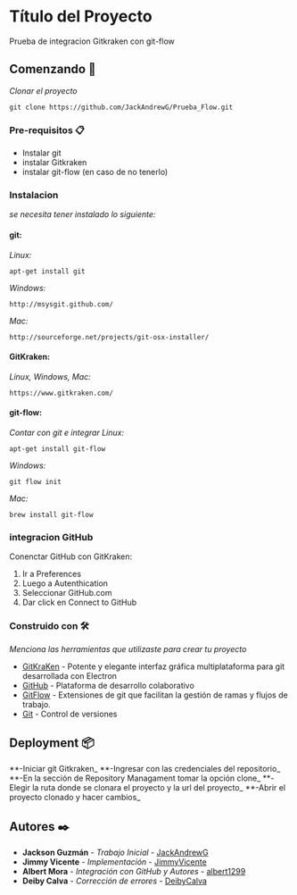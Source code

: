 # Título del Proyecto
Prueba de integracion Gitkraken con git-flow

## Comenzando 🚀

_Clonar el proyecto_
```
git clone https://github.com/JackAndrewG/Prueba_Flow.git
```

### Pre-requisitos 📋
* Instalar git
* instalar Gitkraken
* instalar git-flow (en caso de no tenerlo) 

### Instalacion
_se necesita tener instalado lo siguiente:_
#### git:
_Linux:_
``` 
apt-get install git
```

_Windows:_ 
```
http://msysgit.github.com/
```

_Mac:_
```
http://sourceforge.net/projects/git-osx-installer/
```

#### GitKraken:
_Linux, Windows, Mac:_ 
```
https://www.gitkraken.com/
```

#### git-flow:
_Contar con git e integrar_
_Linux:_ 
```
apt-get install git-flow
```

_Windows:_  
```
git flow init
```

_Mac:_ 
```
brew install git-flow
```

### integracion GitHub

Conenctar GitHub con GitKraken: 
1. Ir a Preferences 
2. Luego a Autenthication 
3. Seleccionar GitHub.com 
4. Dar click en Connect to GitHub

### Construido con 🛠️
_Menciona las herramientas que utilizaste para crear tu proyecto_
* [GitKraKen](https://www.gitkraken.com/) - Potente y elegante interfaz gráfica multiplataforma para git desarrollada con Electron
* [GitHub](https://github.com/github) - Plataforma de desarrollo colaborativo
* [GitFlow](https://datasift.github.io/gitflow/IntroducingGitFlow.html/) - Extensiones de git que facilitan la gestión de ramas y flujos de trabajo.
* [Git](https://git-scm.com/) -  Control de versiones

## Deployment 📦

**-Iniciar git Gitkraken_
**-Ingresar con las credenciales del repositorio_
**-En la sección de Repository Managament tomar la opción clone_
**-Elegir la ruta donde se clonara el proyecto y la url del proyecto_
**-Abrir el proyecto clonado y hacer cambios_

## Autores ✒️
* **Jackson Guzmán** - *Trabajo Inicial* - [JackAndrewG](https://github.com/JackAndrewG)
* **Jimmy Vicente** - *Implementación* - [JimmyVicente](https://github.com/JimmyVicente)
* **Albert Mora** - *Integración con GitHub y Autores* - [albert1299](https://github.com/albert1299)
* **Deiby Calva** - *Corrección de errores* - [DeibyCalva](https://github.com/DeibyCalva)
